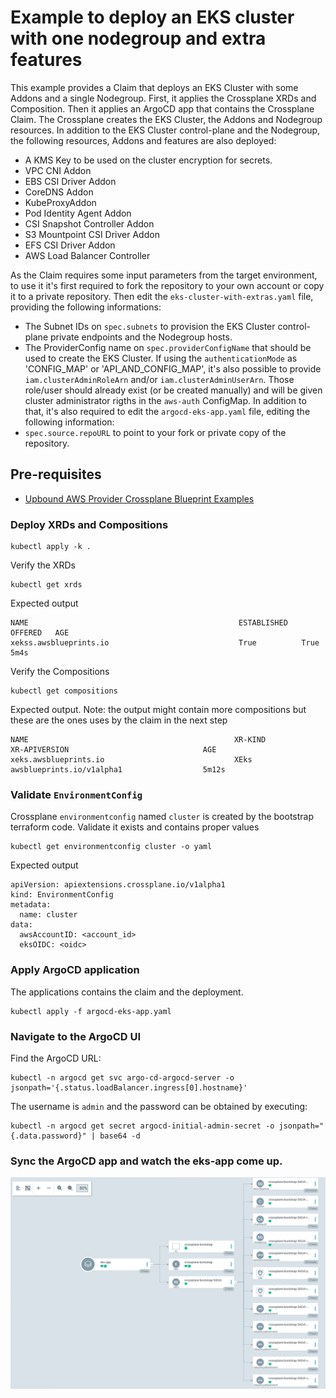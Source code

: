 # Example to deploy an EKS cluster with one nodegroup and extra features
This example provides a Claim that deploys an EKS Cluster with some Addons and a single Nodegroup. First, it applies the Crossplane XRDs and Composition. Then it applies an ArgoCD app that contains the Crossplane Claim. The Crossplane creates the EKS Cluster, the Addons and Nodegroup resources.
In addition to the EKS Cluster control-plane and the Nodegroup, the following resources, Addons and features are also deployed:
 - A KMS Key to be used on the cluster encryption for secrets.
 - VPC CNI Addon
 - EBS CSI Driver Addon
 - CoreDNS Addon
 - KubeProxyAddon
 - Pod Identity Agent Addon
 - CSI Snapshot Controller Addon
 - S3 Mountpoint CSI Driver Addon
 - EFS CSI Driver Addon
 - AWS Load Balancer Controller

As the Claim requires some input parameters from the target environment, to use it it's first required to fork the repository to your own account or copy it to a private repository.
Then edit the `eks-cluster-with-extras.yaml` file, providing the following informations:
 - The Subnet IDs on `spec.subnets` to provision the EKS Cluster control-plane private endpoints and the Nodegroup hosts.
 - The ProviderConfig name on `spec.providerConfigName` that should be used to create the EKS Cluster.
If using the `authenticationMode` as 'CONFIG_MAP' or 'API_AND_CONFIG_MAP', it's also possible to provide `iam.clusterAdminRoleArn` and/or `iam.clusterAdminUserArn`. Those role/user should already exist (or be created manually) and will be given cluster administrator rigths in the `aws-auth` ConfigMap.
In addition to that, it's also required to edit the `argocd-eks-app.yaml` file, editing the following information:
 - `spec.source.repoURL` to point to your fork or private copy of the repository.

## Pre-requisites
 - [Upbound AWS Provider Crossplane Blueprint Examples](../../README.md)


### Deploy XRDs and Compositions
```shell
kubectl apply -k .
```

Verify the XRDs
```shell
kubectl get xrds
```

Expected output
```
NAME                                               ESTABLISHED   OFFERED   AGE
xekss.awsblueprints.io                             True          True      5m4s
```

Verify the Compositions
```shell
kubectl get compositions
```

Expected output. Note: the output might contain more compositions but these are the ones uses by the claim in the next step
```
NAME                                              XR-KIND           XR-APIVERSION                              AGE
xeks.awsblueprints.io                             XEks              awsblueprints.io/v1alpha1                  5m12s
```

### Validate `EnvironmentConfig`

Crossplane `environmentconfig` named `cluster` is created by the bootstrap terraform code. Validate it exists and contains proper values
```
kubectl get environmentconfig cluster -o yaml
```
Expected output
```
apiVersion: apiextensions.crossplane.io/v1alpha1
kind: EnvironmentConfig
metadata:
  name: cluster
data:
  awsAccountID: <account_id>
  eksOIDC: <oidc>
```

### Apply ArgoCD application
The applications contains the claim and the deployment.
```
kubectl apply -f argocd-eks-app.yaml
```

### Navigate to the ArgoCD UI
Find the ArgoCD URL:
```
kubectl -n argocd get svc argo-cd-argocd-server -o jsonpath='{.status.loadBalancer.ingress[0].hostname}'
```
The username is `admin` and the password can be obtained by executing:
```
kubectl -n argocd get secret argocd-initial-admin-secret -o jsonpath="{.data.password}" | base64 -d
```

### Sync the ArgoCD app and watch the eks-app come up.
![EKS App ArgoCD](../../../diagrams/argocd-eks-app-sync.png)
